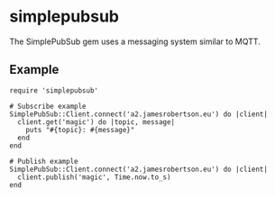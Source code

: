 # simplepubsub

The SimplePubSub gem uses a messaging system similar to MQTT.

## Example

    require 'simplepubsub'

    # Subscribe example
    SimplePubSub::Client.connect('a2.jamesrobertson.eu') do |client|
      client.get('magic') do |topic, message|
        puts "#{topic}: #{message}"
      end 
    end

    # Publish example
    SimplePubSub::Client.connect('a2.jamesrobertson.eu') do |client|
      client.publish('magic', Time.now.to_s)
    end

